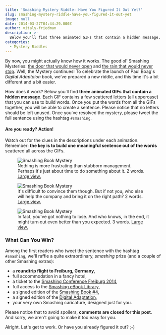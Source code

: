 ```yaml
---
title: 'Smashing Mystery Riddle: Have You Figured It Out Yet?'
slug: smashing-mystery-riddle-have-you-figured-it-out-yet
image: null
date: 2014-03-27T04:44:29.000Z
author: vitaly-friedman
description: >-
  Below you'll find three animated GIFs that contain a hidden message. Each GIF contains a few scattered letters (all uppercase) that you can use to build words.
categories:
  - Mystery Riddles
---
```


By now, you might actually know how it works. The good ol' Smashing Mysteries: <a href="https://www.smashingmagazine.com/the-smashing-book-mystery-is-resolved-gifs-crazy-people-all-that-malarkey/">the door that would never open</a> and <a href="https://www.smashingmagazine.com/the-new-smashing-mystery-riddle-smashingconf-ny/">the rain that would never stop</a>. Well, the Mystery continues! To celebrate the launch of Paul Boag's <em>Digital Adaptaion</em> book, we’ve prepared a new riddle, and this time it's a bit different and a bit easier.

How does it work? Below you'll find <strong>three animated GIFs that contain a hidden message</strong>. Each GIF contains a few scattered letters (all uppercase) that you can use to build words. Once you put the words from all the GIFs together, you will be able to create a sentence. Please notice that no letters should be left unused. Once you've resolved the mystery, please tweet the full sentence using the hashtag <code>#smashing</code>.

#### Are you ready? Action!

Watch out for the clues in the descriptions under each animation. Remember: <strong>the key is to build one meaningful sentence out of the words</strong> scattered all across the GIFs.

<figure class="fwi"><img src="https://archive.smashing.media/assets/344dbf88-fdf9-42bb-adb4-46f01eedd629/6576b81e-4975-464b-b925-1dfdec6755ba/change.gif" alt="Smashing Book Mystery" /><figcaption>Nothing is more frustrating than stubborn management. Perhaps it's just about time to do something about it. 2 words. <a href="https://archive.smashing.media/assets/344dbf88-fdf9-42bb-adb4-46f01eedd629/6576b81e-4975-464b-b925-1dfdec6755ba/change.gif">Large view.</a></figcaption></figure>

<figure class="fwi"><img src="https://archive.smashing.media/assets/344dbf88-fdf9-42bb-adb4-46f01eedd629/caa53fb4-6c60-40a8-a73b-39fd001ac738/convincing.gif" alt="Smashing Book Mystery" /><figcaption>It's difficult to convince them though. But if not you, who else will help the company and bring it on the right path? 2 words. <a href="https://archive.smashing.media/assets/344dbf88-fdf9-42bb-adb4-46f01eedd629/caa53fb4-6c60-40a8-a73b-39fd001ac738/convincing.gif">Large view.</a></figcaption></figure>

<figure class="fwi"><img src="https://archive.smashing.media/assets/344dbf88-fdf9-42bb-adb4-46f01eedd629/6246c078-bb7f-4c1b-8bbd-1bb71a1748ad/difference.gif" alt="Smashing Book Mystery" /><figcaption>In fact, you've got nothing to lose. And who knows, in the end, it might turn out even better than you expected. 3 words. <a href="https://archive.smashing.media/assets/344dbf88-fdf9-42bb-adb4-46f01eedd629/6246c078-bb7f-4c1b-8bbd-1bb71a1748ad/difference.gif">Large view.</a></figcaption></figure>

### What Can You Win?

Among the first readers who tweet the sentence with the hashtag <code>#smashing</code>, we'll raffle a quite extraordinary, <em>smashing</em> prize (and a couple of other Smashing extras):

*   a **roundtrip flight to Freiburg, Germany**,
*   full accommodation in a fancy hotel,
*   a ticket to the [Smashing Conference Freiburg 2014](https://lanyrd.com/2014/smashingconf-freiburg/),
*   full access to the [Smashing eBook Library,](https://shop.smashingmagazine.com/smashing-library-complete.html)
*   a signed edition of the [Smashing Book #4](https://shop.smashingmagazine.com/smashing-book-4-new-perspectives-on-web-design.html?pk_campaign=front-page-shop),
*   a signed edition of the [Digital Adaptation](https://shop.smashingmagazine.com/digital-adaptation-book.html),
*   your very own Smashing caricature, designed just for you.

Please notice that to avoid spoilers, <strong>comments are closed for this post</strong>. And sorry, we aren't going to make it too easy for you.

Alright. Let's get to work. Or have you already figured it out? ;-)